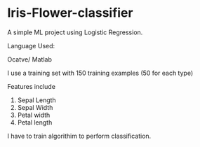 # Iris-Flower-classifier
A simple ML project using Logistic Regression.

Language Used:

Ocatve/ Matlab 

I use a training set with 150 training examples (50 for each type)

Features include 
1. Sepal Length
2. Sepal Width
3. Petal width
4. Petal length

I have to train algorithim to perform classification.
